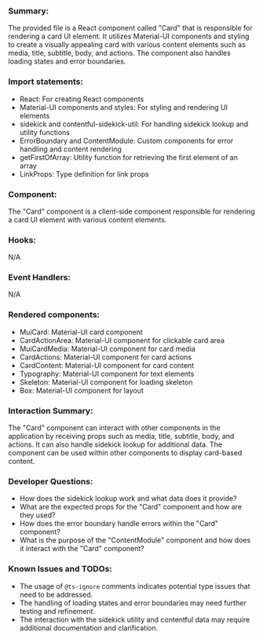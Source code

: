 ### Summary:
The provided file is a React component called "Card" that is responsible for rendering a card UI element. It utilizes Material-UI components and styling to create a visually appealing card with various content elements such as media, title, subtitle, body, and actions. The component also handles loading states and error boundaries.

### Import statements:
- React: For creating React components
- Material-UI components and styles: For styling and rendering UI elements
- sidekick and contentful-sidekick-util: For handling sidekick lookup and utility functions
- ErrorBoundary and ContentModule: Custom components for error handling and content rendering
- getFirstOfArray: Utility function for retrieving the first element of an array
- LinkProps: Type definition for link props

### Component:
The "Card" component is a client-side component responsible for rendering a card UI element with various content elements.

### Hooks:
N/A

### Event Handlers:
N/A

### Rendered components:
- MuiCard: Material-UI card component
- CardActionArea: Material-UI component for clickable card area
- MuiCardMedia: Material-UI component for card media
- CardActions: Material-UI component for card actions
- CardContent: Material-UI component for card content
- Typography: Material-UI component for text elements
- Skeleton: Material-UI component for loading skeleton
- Box: Material-UI component for layout

### Interaction Summary:
The "Card" component can interact with other components in the application by receiving props such as media, title, subtitle, body, and actions. It can also handle sidekick lookup for additional data. The component can be used within other components to display card-based content.

### Developer Questions:
- How does the sidekick lookup work and what data does it provide?
- What are the expected props for the "Card" component and how are they used?
- How does the error boundary handle errors within the "Card" component?
- What is the purpose of the "ContentModule" component and how does it interact with the "Card" component?

### Known Issues and TODOs:
- The usage of `@ts-ignore` comments indicates potential type issues that need to be addressed.
- The handling of loading states and error boundaries may need further testing and refinement.
- The interaction with the sidekick utility and contentful data may require additional documentation and clarification.